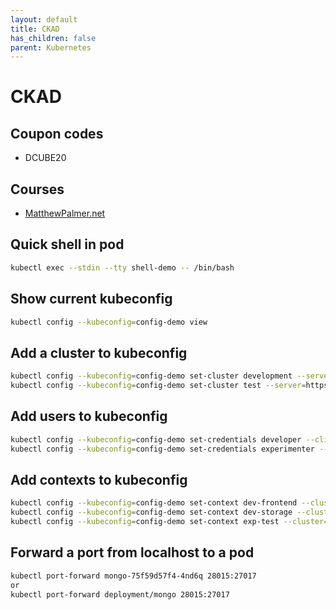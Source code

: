 ```yaml
---
layout: default
title: CKAD
has_children: false
parent: Kubernetes
---
```


# CKAD

## Coupon codes

- DCUBE20

## Courses

- [MatthewPalmer.net](https://matthewpalmer.net/kubernetes-app-developer/)

## Quick shell in pod

```bash
kubectl exec --stdin --tty shell-demo -- /bin/bash
```

## Show current kubeconfig

```bash
kubectl config --kubeconfig=config-demo view
```

## Add a cluster to kubeconfig

```bash
kubectl config --kubeconfig=config-demo set-cluster development --server=https://1.2.3.4 --certificate-authority=fake-ca-file
kubectl config --kubeconfig=config-demo set-cluster test --server=https://5.6.7.8 --insecure-skip-tls-verify
```

## Add users to kubeconfig

```bash
kubectl config --kubeconfig=config-demo set-credentials developer --client-certificate=fake-cert-file --client-key=fake-key-seefile
kubectl config --kubeconfig=config-demo set-credentials experimenter --username=exp --password=some-password
```

## Add contexts to kubeconfig

```bash
kubectl config --kubeconfig=config-demo set-context dev-frontend --cluster=development --namespace=frontend --user=developer
kubectl config --kubeconfig=config-demo set-context dev-storage --cluster=development --namespace=storage --user=developer
kubectl config --kubeconfig=config-demo set-context exp-test --cluster=test --namespace=default --user=experimenter
```

## Forward a port from localhost to a pod

```bash
kubectl port-forward mongo-75f59d57f4-4nd6q 28015:27017
or
kubectl port-forward deployment/mongo 28015:27017
```






